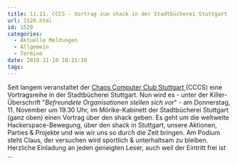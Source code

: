 ```yaml
---
title: 11.11. CCCS - Vortrag zum shack in der Stadtbücherei Stuttgart
url: 1520.html
id: 1520
categories:
  - Aktuelle Meldungen
  - Allgemein
  - Termine
date: 2010-11-10 10:21:10
tags:
---
```


Seit langem veranstaltet der [Chaos Computer Club Stuttgart ](http://www.cccs.de/wiki/bin/view/Main/VorTraege#Vortragsreihe_des_CCCS)(CCCS) eine Vortragsreihe in der Stadtbücherei Stuttgart. Nun wird es - unter der Killer-Überschrift "_Befreundete Organisationen stellen sich vor_" - am Donnerstag, 11\. November um 19.30 Uhr, im Mörike-Kabinett der Stadtbücherei Stuttgart (ganz oben) einen Vortrag über den shack geben. 
Es geht um die weltweite Hackerspace-Bewegung, über den shack in Stuttgart, unsere Aktionen, Parties & Projekte und wie wir uns so durch die Zeit bringen. Am Podium steht Claus, der versuchen wird sportlich & unterhaltsam zu bleiben.
Herzliche Einladung an jeden geneigten Leser, auch weil der Eintritt frei ist ...